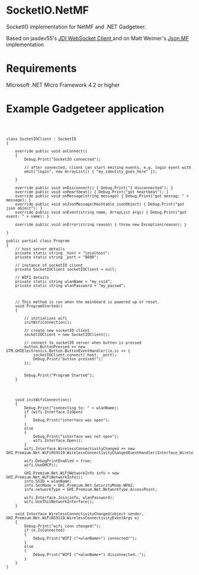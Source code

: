 SocketIO.NetMF
==============


SocketIO implementation for NetMF and .NET Gadgeteer.

Based on jasdev55's <a href="http://jdiwebsocketclient.codeplex.com/">JDI WebSocket Client </a> and on
Matt Weimer's <a href="https://github.com/mweimer/Json.NetMF">Json.MF</a> implementation


Requirements
==============

Microsoft .NET Micro Framework 4.2 or higher


Example Gadgeteer application
==============


<code>
    
    class SocketIOClient : SocketIO 
    {
        
        override public void onConnect() 
        { 
            Debug.Print("SocketIO connected");

            // after connected, client can start emiting events, e.g. login event with
            emit("login", new ArrayList() { "my_identity_goes_here" });

        }

        override public void onDisconnect() { Debug.Print("1 disconnected"); }
        override public void onHeartbeat() { Debug.Print("got heartbeat"); }
        override public void onMessage(string message) { Debug.Print("got messag: " + message); }
        override public void onJsonMessage(Hashtable jsonObject) { Debug.Print("got json object"); }
        override public void onEvent(string name, ArrayList args) { Debug.Print("got event: " + name); }

        override public void onError(string reason) { throw new Exception(reason); }

    }

    public partial class Program
    {
        // host server details
        private static string _host = "localhost";
        private static string _port = "8080";

        // instance of socketIO client
        private SocketIOClient socketIOClient = null;

        // WIFI details
        private static string wlanName = "my_ssid";
        private static string wlanPassword = "my_passwd";



        // This method is run when the mainboard is powered up or reset.
        void ProgramStarted()
        {

            // initializes wifi
            initWifiConnection();

            // create new socketIO client
            socketIOClient = new SocketIOClient();

            // connect to socketIO server when button is pressed
            button.ButtonPressed += new GTM.GHIElectronics.Button.ButtonEventHandler((o,s) => {
                socketIOClient.connect(_host, _port);
                Debug.Print("button pressed!");
            });

            
            Debug.Print("Program Started");
        }




        void initWifiConnection()
        {
            Debug.Print("connecting to: " + wlanName);
            if (wifi.Interface.IsOpen)
            {
                Debug.Print("interface was open");
            }
            else
            {
                Debug.Print("interface was not open");
                wifi.Interface.Open();
            }
            wifi.Interface.WirelessConnectivityChanged += new GHI.Premium.Net.WiFiRS9110.WirelessConnectivityChangedEventHandler(Interface_WirelessConnectivityChanged);

            wifi.DebugPrintEnabled = true;
            wifi.UseDHCP();

            GHI.Premium.Net.WiFiNetworkInfo info = new GHI.Premium.Net.WiFiNetworkInfo();
            info.SSID = wlanName;
            info.SecMode = GHI.Premium.Net.SecurityMode.WPA2;
            info.networkType = GHI.Premium.Net.NetworkType.AccessPoint;

            wifi.Interface.Join(info, wlanPassword);
            wifi.UseThisNetworkInterface();
        }

        void Interface_WirelessConnectivityChanged(object sender, GHI.Premium.Net.WiFiRS9110.WirelessConnectivityEventArgs e)
        {
            Debug.Print("wifi conn changed!");
            if (e.IsConnected)
            {
                Debug.Print("WIFI ("+wlanName+") connected!");
            }
            else
            {
                Debug.Print("WIFI ("+wlanName+") disconnected..");
            }
        }
    }

</code>

